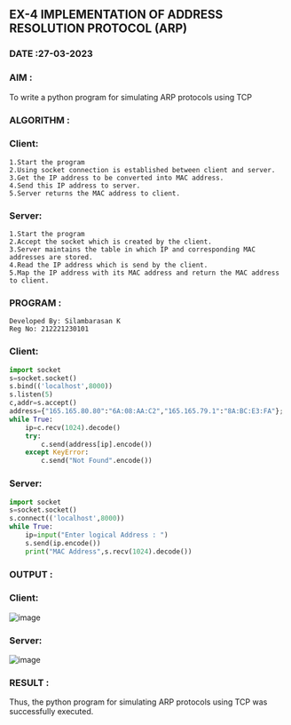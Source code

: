 ## EX-4 IMPLEMENTATION OF ADDRESS RESOLUTION PROTOCOL (ARP)
### DATE :27-03-2023

### AIM :

To write a python program for simulating ARP protocols using TCP

### ALGORITHM :

### Client:
```
1.Start the program
2.Using socket connection is established between client and server.
3.Get the IP address to be converted into MAC address.
4.Send this IP address to server.
5.Server returns the MAC address to client.
```
### Server:
```
1.Start the program
2.Accept the socket which is created by the client.
3.Server maintains the table in which IP and corresponding MAC addresses are stored.
4.Read the IP address which is send by the client.
5.Map the IP address with its MAC address and return the MAC address to client.
```
### PROGRAM :
```
Developed By: Silambarasan K
Reg No: 212221230101
```

### Client:
```py
import socket
s=socket.socket()
s.bind(('localhost',8000))
s.listen(5)
c,addr=s.accept()
address={"165.165.80.80":"6A:08:AA:C2","165.165.79.1":"8A:BC:E3:FA"};
while True:
    ip=c.recv(1024).decode()
    try:
        c.send(address[ip].encode())
    except KeyError:
        c.send("Not Found".encode())
```
### Server:
```py
import socket
s=socket.socket()
s.connect(('localhost',8000))
while True:
    ip=input("Enter logical Address : ")
    s.send(ip.encode())
    print("MAC Address",s.recv(1024).decode())
```
### OUTPUT :

### Client:

![image](https://user-images.githubusercontent.com/122860624/243066748-0a3809c7-14a1-4484-bcc6-031ce58515ea.png)

### Server:

![image](https://user-images.githubusercontent.com/122860624/243066783-a771e558-3044-464b-a1fd-2bfb182db920.png)

### RESULT :

Thus, the python program for simulating ARP protocols using TCP was successfully executed.
